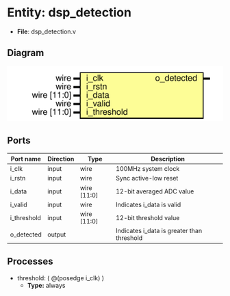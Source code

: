 # Entity: dsp_detection 

- **File**: dsp_detection.v
## Diagram

![Diagram](dsp_detection.svg "Diagram")
## Ports

| Port name   | Direction | Type        | Description                                |
| ----------- | --------- | ----------- | ------------------------------------------ |
| i_clk       | input     | wire        | 100MHz system clock                        |
| i_rstn      | input     | wire        | Sync active-low reset                      |
| i_data      | input     | wire [11:0] | 12-bit averaged ADC value                  |
| i_valid     | input     | wire        | Indicates i_data is valid                  |
| i_threshold | input     | wire [11:0] | 12-bit threshold value                     |
| o_detected  | output    |             | Indicates i_data is greater than threshold |
## Processes
- threshold: ( @(posedge i_clk) )
  - **Type:** always
